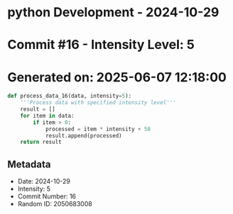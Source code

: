 ﻿# python Development - 2024-10-29
# Commit #16 - Intensity Level: 5
# Generated on: 2025-06-07 12:18:00
```python
def process_data_16(data, intensity=5):
    '''Process data with specified intensity level'''
    result = []
    for item in data:
        if item > 0:
            processed = item * intensity + 58
            result.append(processed)
    return result
```
## Metadata
- Date: 2024-10-29
- Intensity: 5
- Commit Number: 16
- Random ID: 2050683008
